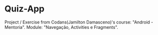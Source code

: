 # Quiz-App
Project / Exercise from Codans(Jamilton Damasceno)'s course: "Android - Mentoria". Module: "Navegação, Activities e Fragments".
